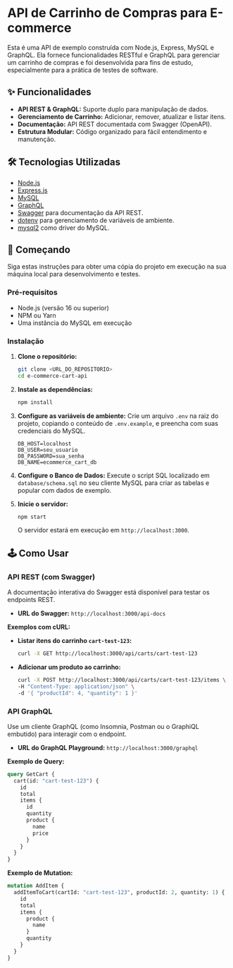 # API de Carrinho de Compras para E-commerce

Esta é uma API de exemplo construída com Node.js, Express, MySQL e GraphQL. Ela fornece funcionalidades RESTful e GraphQL para gerenciar um carrinho de compras e foi desenvolvida para fins de estudo, especialmente para a prática de testes de software.

## ✨ Funcionalidades

- **API REST & GraphQL:** Suporte duplo para manipulação de dados.
- **Gerenciamento de Carrinho:** Adicionar, remover, atualizar e listar itens.
- **Documentação:** API REST documentada com Swagger (OpenAPI).
- **Estrutura Modular:** Código organizado para fácil entendimento e manutenção.

## 🛠️ Tecnologias Utilizadas

- [Node.js](https://nodejs.org/)
- [Express.js](https://expressjs.com/pt-br/)
- [MySQL](https://www.mysql.com/)
- [GraphQL](https://graphql.org/)
- [Swagger](https://swagger.io/) para documentação da API REST.
- [dotenv](https://www.npmjs.com/package/dotenv) para gerenciamento de variáveis de ambiente.
- [mysql2](https://www.npmjs.com/package/mysql2) como driver do MySQL.

## 🚀 Começando

Siga estas instruções para obter uma cópia do projeto em execução na sua máquina local para desenvolvimento e testes.

### Pré-requisitos

- Node.js (versão 16 ou superior)
- NPM ou Yarn
- Uma instância do MySQL em execução

### Instalação

1.  **Clone o repositório:**

    ```bash
    git clone <URL_DO_REPOSITORIO>
    cd e-commerce-cart-api
    ```

2.  **Instale as dependências:**

    ```bash
    npm install
    ```

3.  **Configure as variáveis de ambiente:**
    Crie um arquivo `.env` na raiz do projeto, copiando o conteúdo de `.env.example`, e preencha com suas credenciais do MySQL.

    ```
    DB_HOST=localhost
    DB_USER=seu_usuario
    DB_PASSWORD=sua_senha
    DB_NAME=ecommerce_cart_db
    ```

4.  **Configure o Banco de Dados:**
    Execute o script SQL localizado em `database/schema.sql` no seu cliente MySQL para criar as tabelas e popular com dados de exemplo.

5.  **Inicie o servidor:**
    ```bash
    npm start
    ```
    O servidor estará em execução em `http://localhost:3000`.

## 🕹️ Como Usar

### API REST (com Swagger)

A documentação interativa do Swagger está disponível para testar os endpoints REST.

- **URL do Swagger:** `http://localhost:3000/api-docs`

**Exemplos com cURL:**

- **Listar itens do carrinho `cart-test-123`:**

  ```bash
  curl -X GET http://localhost:3000/api/carts/cart-test-123
  ```

- **Adicionar um produto ao carrinho:**
  ```bash
  curl -X POST http://localhost:3000/api/carts/cart-test-123/items \
  -H "Content-Type: application/json" \
  -d '{ "productId": 4, "quantity": 1 }'
  ```

### API GraphQL

Use um cliente GraphQL (como Insomnia, Postman ou o GraphiQL embutido) para interagir com o endpoint.

- **URL do GraphQL Playground:** `http://localhost:3000/graphql`

**Exemplo de Query:**

```graphql
query GetCart {
  cart(id: "cart-test-123") {
    id
    total
    items {
      id
      quantity
      product {
        name
        price
      }
    }
  }
}
```

**Exemplo de Mutation:**

```graphql
mutation AddItem {
  addItemToCart(cartId: "cart-test-123", productId: 2, quantity: 1) {
    id
    total
    items {
      product {
        name
      }
      quantity
    }
  }
}
```
